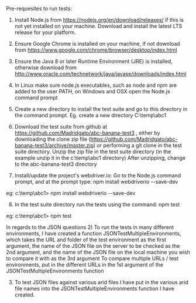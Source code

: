 Pre-requesites to run tests:

1. Install Node.js from https://nodejs.org/en/download/releases/ if this is not yet installed on your machine. Download
and install the latest LTS release for your platform.

2. Ensure Google Chrome is installed on your machine, if not download from 
https://www.google.com/chrome/browser/desktop/index.html

3. Ensure the Java 8 or later Runtime Environment (JRE) is installed, otherwise download from 
http://www.oracle.com/technetwork/java/javase/downloads/index.html

4. In Linux make sure node.js executables, such as node and npm are added to the user PATH, on Windows and OSX open the 
Node.js command prompt

5. Create a new  directory to install the test suite and go to this directory in the command prompt. 
Eg. create a new directory C:\temp\abc1

6. Download the test suite from github at https://github.com/Madridgato/abc-banana-test3  , either by downloading the
clone zip file (https://github.com/Madridgato/abc-banana-test3/archive/master.zip) or performing a git clone in the test
suite directory. Unzip the zip file in the test suite directory (in the example unzip it in the c:\temp\abc1 directory)
After unzipping, change to the abc-banana-test3 directory

7. Install/update the project's webdriver.io: Go to the Node.js command prompt, and at the prompt type:
npm install webdriverio --save-dev

eg: c:\temp\abc1>  npm install webdriverio --save-dev


8. In the test suite directory run the tests using the command:
npm test

eg: c:\temp\abc1> npm test

In regards to the JSON questions
2) To run the tests in many different environments, I have created a function JSONTestMultipleEnvironments, which takes
the URL and folder of the test environment as the first argument, the name of the JSON file on the server to be checked 
as the 2nd argument, and the name of the JSON file on the local machine you wish to compare it with as the 3rd argument
To compare multiple URLs / test environments, put in the different URLs in the 1st argument of the
JSONTestMultipleEnvironments function

3) To test JSON files against various arid files I have put in the various arid file names into the 
JSONTestMultipleEnvironments function I have created.